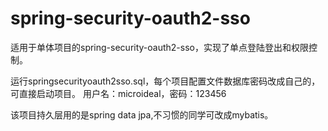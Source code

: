 # spring-security-oauth2-sso
适用于单体项目的spring-security-oauth2-sso，实现了单点登陆登出和权限控制。

 运行springsecurityoauth2sso.sql，每个项目配置文件数据库密码改成自己的，可直接启动项目。
 用户名：microideal，密码：123456
 
 该项目持久层用的是spring data jpa,不习惯的同学可改成mybatis。

